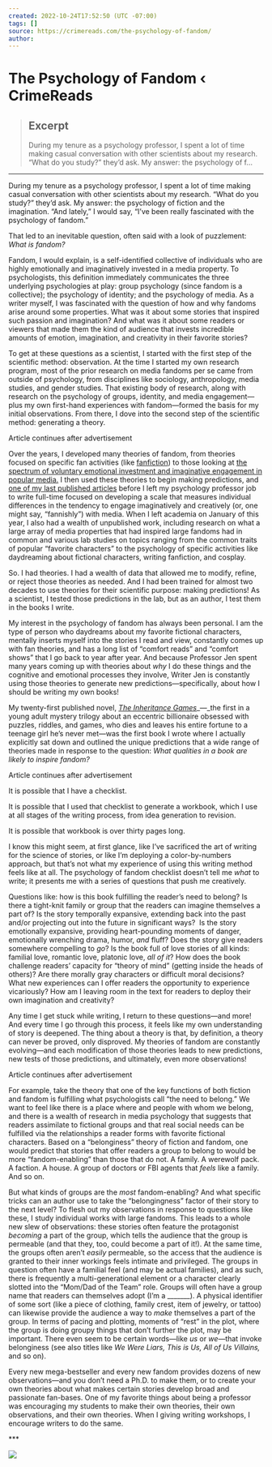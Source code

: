 ```yaml
---
created: 2022-10-24T17:52:50 (UTC -07:00)
tags: []
source: https://crimereads.com/the-psychology-of-fandom/
author: 
---
```


# The Psychology of Fandom ‹ CrimeReads

> ## Excerpt
> During my tenure as a psychology professor, I spent a lot of time making casual conversation with other scientists about my research. “What do you study?” they’d ask. My answer: the psychology of f…

---
During my tenure as a psychology professor, I spent a lot of time making casual conversation with other scientists about my research. “What do you study?” they’d ask. My answer: the psychology of fiction and the imagination. “And lately,” I would say, “I’ve been really fascinated with the psychology of fandom.”

That led to an inevitable question, often said with a look of puzzlement: _What is fandom?_

Fandom, I would explain, is a self-identified collective of individuals who are highly emotionally and imaginatively invested in a media property. To psychologists, this definition immediately communicates the three underlying psychologies at play: group psychology (since fandom is a collective); the psychology of identity; and the psychology of media. As a writer myself, I was fascinated with the question of how and why fandoms arise around some properties. What was it about some stories that inspired such passion and imagination? And what was it about some readers or viewers that made them the kind of audience that invests incredible amounts of emotion, imagination, and creativity in their favorite stories?

To get at these questions as a scientist, I started with the first step of the scientific method: observation. At the time I started my own research program, most of the prior research on media fandoms per se came from outside of psychology, from disciplines like sociology, anthropology, media studies, and gender studies. That existing body of research, along with research on the psychology of groups, identity, and media engagement—plus my own first-hand experiences with fandom—formed the basis for my initial observations. From there, I dove into the second step of the scientific method: generating a theory.

Article continues after advertisement

Over the years, I developed many theories of fandom, from theories focused on specific fan activities (like [fanfiction](https://www.sciencedirect.com/science/article/pii/S0304422X14000825?casa_token=jKV5iO06aGYAAAAA:Iuq3fbAvd9GyQwzVp92OpzHaXngQGrSkJSLAwRTo1Hby4gaQxBRk3y4Zv3DnCLqUNNGAQ7rc0A)) to those looking at [the spectrum of voluntary emotional investment and imaginative engagement in popular media.](https://journals.sagepub.com/doi/abs/10.1037/gpr0000124) I then used these theories to begin making predictions, and [one of my last published articles](https://www.tandfonline.com/doi/abs/10.1080/15213269.2021.2012485) before I left my psychology professor job to write full-time focused on developing a scale that measures individual differences in the tendency to engage imaginatively and creatively (or, one might say, “fannishly”) with media. When I left academia on January of this year, I also had a wealth of unpublished work, including research on what a large array of media properties that had inspired large fandoms had in common and various lab studies on topics ranging from the common traits of popular “favorite characters” to the psychology of specific activities like daydreaming about fictional characters, writing fanfiction, and cosplay.

So. I had theories. I had a wealth of data that allowed me to modify, refine, or reject those theories as needed. And I had been trained for almost two decades to use theories for their scientific purpose: making predictions! As a scientist, I tested those predictions in the lab, but as an author, I test them in the books I write.

My interest in the psychology of fandom has always been personal. I am the type of person who daydreams about my favorite fictional characters, mentally inserts myself into the stories I read and view, constantly comes up with fan theories, and has a long list of “comfort reads” and “comfort shows” that I go back to year after year. And because Professor Jen spent many years coming up with theories about _why_ I do these things and the cognitive and emotional processes they involve, Writer Jen is constantly using those theories to generate new predictions—specifically, about how I should be writing my own books!

My twenty-first published novel, [_The Inheritance Games_](https://www.lbyr.com/titles/jennifer-lynn-barnes/the-inheritance-games/9781368052405/)_—_the first in a young adult mystery trilogy about an eccentric billionaire obsessed with puzzles, riddles, and games, who dies and leaves his entire fortune to a teenage girl he’s never met—was the first book I wrote where I actually explicitly sat down and outlined the unique predictions that a wide range of theories made in response to the question: _What qualities in a book are likely to inspire fandom?_

Article continues after advertisement

It is possible that I have a checklist.

It is possible that I used that checklist to generate a workbook, which I use at all stages of the writing process, from idea generation to revision.

It is possible that workbook is over thirty pages long.

I know this might seem, at first glance, like I’ve sacrificed the art of writing for the science of stories, or like I’m deploying a color-by-numbers approach, but that’s not what my experience of using this writing method feels like at all. The psychology of fandom checklist doesn’t tell me _what_ to write; it presents me with a series of questions that push me creatively.

Questions like: how is this book fulfilling the reader’s need to belong? Is there a tight-knit family or group that the readers can imagine themselves a part of? Is the story temporally expansive, extending back into the past and/or projecting out into the future in significant ways?  Is the story emotionally expansive, providing heart-pounding moments of danger, emotionally wrenching drama, humor, _and_ fluff? Does the story give readers somewhere compelling to _go_? Is the book full of love stories of all kinds: familial love, romantic love, platonic love, _all of it_? How does the book challenge readers’ capacity for “theory of mind” (getting inside the heads of others)? Are there morally gray characters or difficult moral decisions? What new experiences can I offer readers the opportunity to experience vicariously? How am I leaving room in the text for readers to deploy their own imagination and creativity?

Any time I get stuck while writing, I return to these questions—and more! And every time I go through this process, it feels like my own understanding of story is deepened. The thing about a theory is that, by definition, a theory can never be proved, only disproved. My theories of fandom are constantly evolving—and each modification of those theories leads to new predictions, new tests of those predictions, and ultimately, even more observations!

Article continues after advertisement

For example, take the theory that one of the key functions of both fiction and fandom is fulfilling what psychologists call “the need to belong.” We want to feel like there is a place where and people with whom we belong, and there is a wealth of research in media psychology that suggests that readers assimilate to fictional groups and that real social needs can be fulfilled via the relationships a reader forms with favorite fictional characters. Based on a “belonginess” theory of fiction and fandom, one would predict that stories that offer readers a group to belong to would be more “fandom-enabling” than those that do not. A family. A werewolf pack. A faction. A house. A group of doctors or FBI agents that _feels_ like a family. And so on.

But what kinds of groups are the _most_ fandom-enabling? And what specific tricks can an author use to take the “belongingness” factor of their story to the next level? To flesh out my observations in response to questions like these, I study individual works with large fandoms. This leads to a whole new slew of observations: these stories often feature the protagonist _becoming_ a part of the group, which tells the audience that the group is permeable (and that they, too, could become a part of it!). At the same time, the groups often aren’t _easily_ permeable, so the access that the audience is granted to their inner workings feels intimate and privileged. The groups in question often have a familial feel (and may be actual families), and as such, there is frequently a multi-generational element or a character clearly slotted into the “Mom/Dad of the Team” role. Groups will often have a group name that readers can themselves adopt (I’m a \_\_\_\_\_\_\_). A physical identifier of some sort (like a piece of clothing, family crest, item of jewelry, or tattoo) can likewise provide the audience a way to _make_ themselves a part of the group. In terms of pacing and plotting, moments of “rest” in the plot, where the group is doing groupy things that don’t further the plot, may be important. There even seem to be certain words—like _us_ or _we_—that invoke belonginess (see also titles like _We Were Liars, This is Us, All of Us Villains,_ and so on).

Every new mega-bestseller and every new fandom provides dozens of new observations—and you don’t need a Ph.D. to make them, or to create your own theories about what makes certain stories develop broad and passionate fan-bases. One of my favorite things about being a professor was encouraging my students to make their own theories, their own observations, and their own theories. When I giving writing workshops, I encourage writers to do the same.

\*\*\*

[![](https://s26162.pcdn.co/wp-content/uploads/sites/3/2022/08/Screen-Shot-2022-08-30-at-2.23.05-PM-199x300.png)](https://bookshop.org/a/238/9780316370950)
